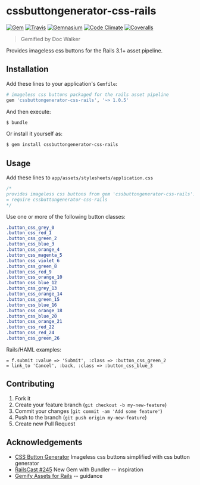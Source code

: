 # cssbuttongenerator-css-rails
[![Gem](http://img.shields.io/gem/v/cssbuttongenerator-css-rails.svg?style=flat)](https://rubygems.org/gems/cssbuttongenerator-css-rails)
[![Travis](https://img.shields.io/travis/jhx/gem-cssbuttongenerator-css-rails.svg?style=flat)](https://travis-ci.org/jhx/gem-cssbuttongenerator-css-rails)
[![Gemnasium](http://img.shields.io/gemnasium/jhx/gem-cssbuttongenerator-css-rails.svg?style=flat)](https://gemnasium.com/jhx/gem-cssbuttongenerator-css-rails)
[![Code Climate](http://img.shields.io/codeclimate/github/jhx/gem-cssbuttongenerator-css-rails.svg?style=flat)](https://codeclimate.com/github/jhx/gem-cssbuttongenerator-css-rails)
[![Coveralls](http://img.shields.io/coveralls/jhx/gem-cssbuttongenerator-css-rails.svg?style=flat)](https://coveralls.io/r/jhx/gem-cssbuttongenerator-css-rails)

> Gemified by Doc Walker

Provides imageless css buttons for the Rails 3.1+ asset pipeline.

## Installation

Add these lines to your application's `Gemfile`:

```rb
# imageless css buttons packaged for the rails asset pipeline
gem 'cssbuttongenerator-css-rails', '~> 1.0.5'
```

And then execute:

```sh
$ bundle
```

Or install it yourself as:

```sh
$ gem install cssbuttongenerator-css-rails
```

## Usage

Add these lines to `app/assets/stylesheets/application.css`

```css
/*
provides imageless css buttons from gem 'cssbuttongenerator-css-rails':
= require cssbuttongenerator-css-rails
*/
```

Use one or more of the following button classes:

```css
.button_css_grey_0
.button_css_red_1
.button_css_green_2
.button_css_blue_3
.button_css_orange_4
.button_css_magenta_5
.button_css_violet_6
.button_css_green_8
.button_css_red_9
.button_css_orange_10
.button_css_blue_12
.button_css_grey_13
.button_css_orange_14
.button_css_green_15
.button_css_blue_16
.button_css_orange_18
.button_css_blue_20
.button_css_orange_21
.button_css_red_22
.button_css_red_24
.button_css_green_26
```

Rails/HAML examples:

```haml
= f.submit :value => 'Submit', :class => :button_css_green_2
= link_to 'Cancel', :back, :class => :button_css_blue_3
```

## Contributing

1. Fork it
2. Create your feature branch (`git checkout -b my-new-feature`)
3. Commit your changes (`git commit -am 'Add some feature'`)
4. Push to the branch (`git push origin my-new-feature`)
5. Create new Pull Request

## Acknowledgements

- [CSS Button Generator](http://www.cssbuttongenerator.com) Imageless css buttons simplified with css button generator
- [RailsCast #245](http://railscasts.com/episodes/245-new-gem-with-bundler) New Gem with Bundler -- inspiration
- [Gemify Assets for Rails](http://prioritized.net/blog/gemify-assets-for-rails/) -- guidance
